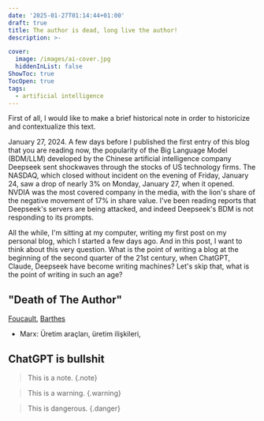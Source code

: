 ```yaml
---
date: '2025-01-27T01:14:44+01:00'
draft: true
title: The author is dead, long live the author!
description: >-

cover:
  image: /images/ai-cover.jpg
  hiddenInList: false
ShowToc: true
TocOpen: true
tags:
  - artificial intelligence
---
```


First of all, I would like to make a brief historical note in order to historicize and contextualize this text.

January 27, 2024.
A few days before I published the first entry of this blog that you are reading now, the popularity of the Big Language Model (BDM/LLM) developed by the Chinese artificial intelligence company Deepseek sent shockwaves through the stocks of US technology firms. The NASDAQ, which closed without incident on the evening of Friday, January 24, saw a drop of nearly 3% on Monday, January 27, when it opened. NVDIA was the most covered company in the media, with the lion's share of the negative movement of 17% in share value. I've been reading reports that Deepseek's servers are being attacked, and indeed Deepseek's BDM is not responding to its prompts.

All the while, I'm sitting at my computer, writing my first post on my personal blog, which I started a few days ago. And in this post, I want to think about this very question. What is the point of writing a blog at the beginning of the second quarter of the 21st century, when ChatGPT, Claude, Deepseek have become writing machines? Let's skip that, what is the point of writing in such an age?

## "Death of The Author"

[Foucault](/documents/foucault-what-is-an-author.pdf), [Barthes](/documents/barthes-the-death-of-the-author.pdf)

- Marx: Üretim araçları, üretim ilişkileri, 

## ChatGPT is bullshit

> This is a note.
{.note}

> This is a warning.
{.warning}

> This is dangerous.
{.danger}
